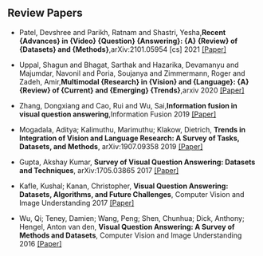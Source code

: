 ## Review Papers
- Patel, Devshree and Parikh, Ratnam and Shastri, Yesha,**Recent {Advances} in {Video} {Question} {Answering}: {A} {Review} of {Datasets} and {Methods}**,arXiv:2101.05954 [cs] 2021 [[Paper]](http://arxiv.org/abs/2101.05954)

- Uppal, Shagun and Bhagat, Sarthak and Hazarika, Devamanyu and Majumdar, Navonil and Poria, Soujanya and Zimmermann, Roger and Zadeh, Amir,**Multimodal {Research} in {Vision} and {Language}: {A} {Review} of {Current} and {Emerging} {Trends}**,arxiv 2020 [[Paper]](https://arxiv.org/abs/2010.09522v2)
 
- Zhang, Dongxiang and Cao, Rui and Wu, Sai,**Information fusion in visual question answering**,Information Fusion 2019 [[Paper]](https://linkinghub.elsevier.com/retrieve/pii/S1566253518308893)

- Mogadala, Aditya; Kalimuthu, Marimuthu; Klakow, Dietrich, **Trends in Integration of Vision and Language Research: A Survey of Tasks, Datasets, and Methods**, arXiv:1907.09358   2019   [[Paper]](http://arxiv.org/abs/1907.09358)

- Gupta, Akshay Kumar, **Survey of Visual Question Answering: Datasets and Techniques**, arXiv:1705.03865   2017   [[Paper]](http://arxiv.org/abs/1705.03865)

- Kafle, Kushal; Kanan, Christopher, **Visual Question Answering: Datasets, Algorithms, and Future Challenges**, Computer Vision and Image Understanding 2017   [[Paper]](http://arxiv.org/abs/1610.01465)

- Wu, Qi; Teney, Damien; Wang, Peng; Shen, Chunhua; Dick, Anthony; Hengel, Anton van den, **Visual Question Answering: A Survey of Methods and Datasets**, Computer Vision and Image Understanding 2016   [[Paper]](http://arxiv.org/abs/1607.05910)